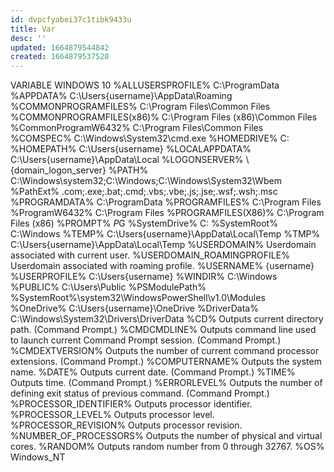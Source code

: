 ```yaml
---
id: dvpcfyabei37c1tibk9433u
title: Var
desc: ''
updated: 1664879544842
created: 1664879537520
---
```

VARIABLE	WINDOWS 10
%ALLUSERSPROFILE%	C:\ProgramData
%APPDATA%	C:\Users\{username}\AppData\Roaming
%COMMONPROGRAMFILES%	C:\Program Files\Common Files
%COMMONPROGRAMFILES(x86)%	C:\Program Files (x86)\Common Files
%CommonProgramW6432%	C:\Program Files\Common Files
%COMSPEC%	C:\Windows\System32\cmd.exe
%HOMEDRIVE%	C:\
%HOMEPATH%	C:\Users\{username}
%LOCALAPPDATA%	C:\Users\{username}\AppData\Local
%LOGONSERVER%	\\{domain_logon_server}
%PATH%	C:\Windows\system32;C:\Windows;C:\Windows\System32\Wbem
%PathExt%	.com;.exe;.bat;.cmd;.vbs;.vbe;.js;.jse;.wsf;.wsh;.msc
%PROGRAMDATA%	C:\ProgramData
%PROGRAMFILES%	C:\Program Files
%ProgramW6432%	C:\Program Files
%PROGRAMFILES(X86)%	C:\Program Files (x86)
%PROMPT%	$P$G
%SystemDrive%	C:
%SystemRoot%	C:\Windows
%TEMP%	C:\Users\{username}\AppData\Local\Temp
%TMP%	C:\Users\{username}\AppData\Local\Temp
%USERDOMAIN%	Userdomain associated with current user.
%USERDOMAIN_ROAMINGPROFILE%	Userdomain associated with roaming profile.
%USERNAME%	{username}
%USERPROFILE%	C:\Users\{username}
%WINDIR%	C:\Windows
%PUBLIC%	C:\Users\Public
%PSModulePath%	%SystemRoot%\system32\WindowsPowerShell\v1.0\Modules\
%OneDrive%	C:\Users\{username}\OneDrive
%DriverData%	C:\Windows\System32\Drivers\DriverData
%CD%	Outputs current directory path. (Command Prompt.)
%CMDCMDLINE%	Outputs command line used to launch current Command Prompt session. (Command Prompt.)
%CMDEXTVERSION%	Outputs the number of current command processor extensions. (Command Prompt.)
%COMPUTERNAME%	Outputs the system name.
%DATE%	Outputs current date. (Command Prompt.)
%TIME%	Outputs time. (Command Prompt.)
%ERRORLEVEL%	Outputs the number of defining exit status of previous command. (Command Prompt.)
%PROCESSOR_IDENTIFIER%	Outputs processor identifier.
%PROCESSOR_LEVEL%	Outputs processor level.
%PROCESSOR_REVISION%	Outputs processor revision.
%NUMBER_OF_PROCESSORS%	Outputs the number of physical and virtual cores.
%RANDOM%	Outputs random number from 0 through 32767.
%OS%	Windows_NT